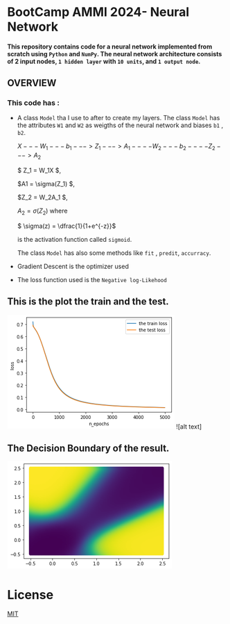 # BootCamp AMMI 2024- Neural Network


####  This repository contains code for a neural network implemented from scratch using `Python` and `NumPy`. The neural network architecture consists of 2 input nodes, `1 hidden layer` with `10 units`, and `1 output node`.

## OVERVIEW
### This code has :
- A class `Model` tha I use to after to create my layers.
  The class `Model` has the attributes `W1` and `W2` as weigths of the neural network and biases `b1` , `b2`.

  $X---W_1---b_1--->Z_1--->A_1----W_2---b_2----Z_2--->A_2$

  $ Z_1 = W_1X $, 
  
  $A1 = \sigma(Z_1) $, 
  
  $Z_2 = W_2A_1 $,

  $A_2 = \sigma(Z_2)$  where 
  
  $ \sigma(z) = \dfrac{1}{1+e^{-z}}$ 
  
  is the activation function called `sigmoid`.



  The class `Model` has also some methods like `fit` , `predit`, `accurracy`.


-  Gradient Descent is the optimizer used

- The loss function used is the `Negative log-Likehood`





## This is  the plot  the train and the test.
![alt text](<figure losses.png>) ![alt text]


## The Decision Boundary of the result.

![alt text](<Decision boundary-1.png>)
# License
[MIT](https://choosealicense.com/licenses/mit/)

